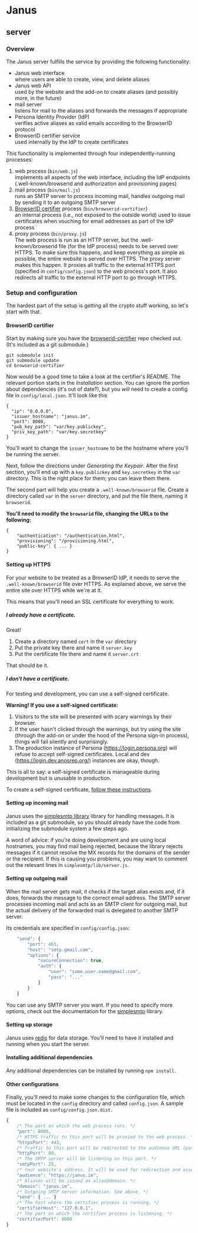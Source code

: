 # Janus
  server
----------------

### Overview
The Janus server fulfills the service by providing the following functionality:

- Janus web interface  
  where users are able to create, view, and delete aliases
- Janus web API  
  used by the website and the add-on to create aliases (and possibly more, in
  the future)
- mail server  
  listens for mail to the aliases and forwards the messages if appropriate
- Persona Identity Provider (IdP)  
  verifies active aliases as valid emails according to the BrowserID protocol
- BrowserID certifier service  
  used internally by the IdP to create certificates

This functionality is implemented through four independently-running processes:

1. web process (`bin/web.js`)  
   implements all aspects of the web interface,
   including the IdP endpoints (.well-known/browserid and authorization and
   provisioning pages)
2. mail process (`bin/mail.js`)  
   runs an SMTP server to process incoming mail,
   handles outgoing mail by sending it to an outgoing SMTP server
3. [BrowserID certifier][browserid-certifier] process (`bin/browserid-certifier`)  
   an internal process (i.e., not exposed to the outside world) used to issue
   certificates when vouching for email addresses as part of the IdP process
4. proxy process (`bin/proxy.js`)  
   The web process is run as an HTTP server, but the .well-known/browserid file
   (for the IdP process) needs to be served over HTTPS. To make sure this
   happens, and keep everything as simple as possible, the entire website is
   served over HTTPS. The proxy server makes this happen. It proxies all traffic
   to the external HTTPS port (specified in `config/config.json`) to the web process's
   port. It also redirects all traffic to the external HTTP port to go through
   HTTPS.

### Setup and configuration
The hardest part of the setup is getting all the crypto stuff working, so let's
start with that.

#### BrowserID certifier
Start by making sure you have the [browserid-certifier][] repo checked out. (It's
included as a git submodule.)

    git submodule init
    git submodule update
    cd browserid-certifier

Now would be a good time to take a look at the certifier's README. The relevant
portion starts in the _Installation_ section. You can ignore the portion about
dependencies (it's out of date?), but you *will* need to create a config file in
`config/local.json`. It'll look like this

    {
      "ip": "0.0.0.0",
      "issuer_hostname": "janus.im",
      "port": 8080,
      "pub_key_path": "var/key.publickey",
      "priv_key_path": "var/key.secretkey"
    }

You'll want to change the `issuer_hostname` to be the hostname where you'll be
running the server.

Next, follow the directions under _Generating the Keypair_. After the first
section, you'll end up with a ``key.publickey`` and ``key.secretkey`` in the
`var` directory. This is the right place for them; you can leave them there.

The second part will help you create a `.well-known/browserid` file. Create a
directory called `var` in the `server` directory, and put the file there, naming
it `browserid`.

__You'll need to modify the `browserid` file, changing the URLs to the
following:__

    {
        "authentication": "/authentication.html", 
        "provisioning": "/provisioning.html", 
        "public-key": { ... }
    }

[browserid-certifier]: https://github.com/mozilla/browserid-certifier

#### Setting up HTTPS
For your website to be treated as a BrowserID IdP, it needs to serve the
`.well-known/browserid` file over HTTPS. As explained above, we serve the entire
site over HTTPS while we're at it.

This means that you'll need an SSL certificate for everything to work.

##### I already have a certificate.
Great!

1. Create a directory named `cert` in the `var` directory
2. Put the private key there and name it `server.key`
3. Put the certificate file there and name it `server.crt`

That should be it.

##### I don't have a certificate.
For testing and development, you can use a self-signed certificate.

__Warning! If you use a self-signed certificate:__

1. Visitors to the site will be presented with scary warnings by their browser.
2. If the user hasn't clicked through the warnings, but try using the site
   (through the add-on or under the hood of the Persona sign-in process), things
   will fail silently and surprisingly.
3. The production instance of Persona (https://login.persona.org) will refuse to
   accept self-signed certificates. Local and dev (https://login.dev.anosrep.org/)
   instances are okay, though.

This is all to say: a self-signed certificate is manageable during development
but is unusable in production.

To create a self-signed certificate, [follow these instructions](https://devcenter.heroku.com/articles/ssl-certificate-self).

#### Setting up incoming mail
Janus uses the [simplesmtp library][simplesmtp] library for handling messages. It is
included as a git submodule, so you should already have the code from
initializing the submodule system a few steps ago.

A word of advice: if you're doing development and are using local hostnames, you
may find mail being rejected, because the library rejects messages if it cannot
resolve the MX records for the domains of the sender or the recipient. If this
is causing you problems, you may want to comment out the relevant lines in
`simplesmtp/lib/server.js`.

#### Setting up outgoing mail
When the mail server gets mail, it checks if the target alias exists and, if it
does, forwards the message to the correct email address. The SMTP server
processes incoming mail and acts as an SMTP client for outgoing mail, but the
actual delivery of the forwarded mail is delegated to another SMTP server.

Its credentials are specified in `config/config.json`:

```javascript
    "send": {
        "port": 465,
        "host": "smtp.gmail.com",
        "options": {
            "secureConnection": true,
            "auth": {
                "user": "some.user.name@gmail.com",
                "pass": "..."
            }
        }
    }
```

You can use any SMTP server you want. If you need to specify more options, check
out the documentation for the [simplesmtp][] library.

[simplesmtp]: https://github.com/andris9/simplesmtp "simplesmtp node library"

#### Setting up storage
Janus uses [redis](http://redis.io/) for data storage. You'll need to have it
installed and running when you start the server.

#### Installing additional dependencies
Any additional dependencies can be installed by running `npm install`.

#### Other configurations
Finally, you'll need to make some changes to the configuration file, which must
be located in the `config` directory and called `config.json`. A sample file is
included as `config/config.json.dist`.

```javascript
{
    /* The port on which the web process runs. */
    "port": 8008,
    /* HTTPS traffic to this port will be proxied to the web process. */
    "httpsPort": 443,
    /* Traffic to this port will be redirected to the audience URL (paths preserved) */
    "httpPort": 80,
    /* The SMTP server will be listening on this port. */
    "smtpPort": 25,
    /* Your website's address. It will be used for redirection and assertion generation. */
    "audience": "https://janus.im",
    /* Aliases will be issued as alias@domain. */
    "domain": "janus.im",
    /* Outgoing SMTP server information. See above. */
    "send": { ... }
    /* The host where the certifier process is running. */
    "certifierHost": "127.0.0.1",
    /* The port on which the certifier process is listening. */
    "certifierPort": 8080
}
```

